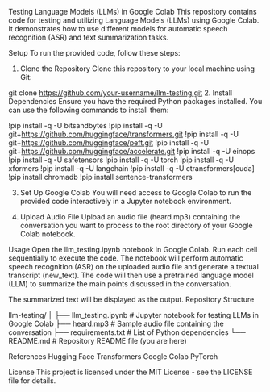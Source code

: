 Testing Language Models (LLMs) in Google Colab
This repository contains code for testing and utilizing Language Models (LLMs) using Google Colab. It demonstrates how to use different models for automatic speech recognition (ASR) and text summarization tasks.

Setup
To run the provided code, follow these steps:

1. Clone the Repository
Clone this repository to your local machine using Git:

git clone https://github.com/your-username/llm-testing.git
2. Install Dependencies
Ensure you have the required Python packages installed. You can use the following commands to install them:

 !pip install -q -U bitsandbytes
 !pip install -q -U git+https://github.com/huggingface/transformers.git
 !pip install -q -U git+https://github.com/huggingface/peft.git
 !pip install -q -U git+https://github.com/huggingface/accelerate.git
 !pip install -q -U einops
 !pip install -q -U safetensors
 !pip install -q -U torch
 !pip install -q -U xformers
 !pip install -q -U langchain
 !pip install -q -U ctransformers[cuda]
 !pip install chromadb
 !pip install sentence-transformers

3. Set Up Google Colab
You will need access to Google Colab to run the provided code interactively in a Jupyter notebook environment.

4. Upload Audio File
Upload an audio file (heard.mp3) containing the conversation you want to process to the root directory of your Google Colab notebook.

Usage
Open the llm_testing.ipynb notebook in Google Colab.
Run each cell sequentially to execute the code.
The notebook will perform automatic speech recognition (ASR) on the uploaded audio file and generate a textual transcript (new_text).
The code will then use a pretrained language model (LLM) to summarize the main points discussed in the conversation.

The summarized text will be displayed as the output.
Repository Structure

llm-testing/
│
├── llm_testing.ipynb      # Jupyter notebook for testing LLMs in Google Colab
├── heard.mp3              # Sample audio file containing the conversation
├── requirements.txt       # List of Python dependencies
└── README.md              # Repository README file (you are here)

References
Hugging Face Transformers
Google Colab
PyTorch

License
This project is licensed under the MIT License - see the LICENSE file for details.
